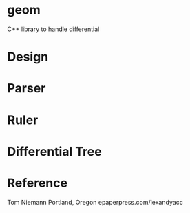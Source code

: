 # geom
C++ library to handle differential 

# Design


# Parser

# Ruler

# Differential Tree 

# Reference
Tom Niemann
Portland, Oregon
epaperpress.com/lexandyacc
